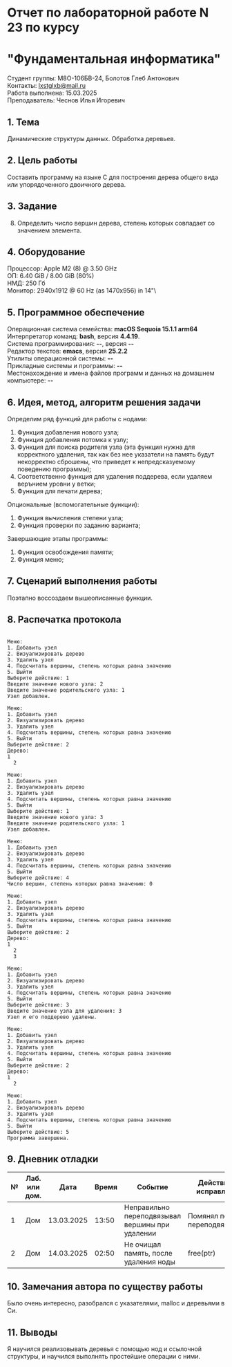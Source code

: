 # Отчет по лабораторной работе N 23 по курсу

# "Фундаментальная информатика"

Студент группы: M8О-106БВ-24, Болотов Глеб Антонович\
Контакты: lxstglxb@mail.ru \
Работа выполнена: 15.03.2025\
Преподаватель: Чеснов Илья Игоревич

## 1. Тема

Динамические структуры данных. Обработка деревьев.

## 2. Цель работы

Составить программу на языке C для построения дерева общего вида или упорядоченного двоичного дерева.

## 3. Задание

8. Определить число вершин дерева, степень которых совпадает со значением элемента.

## 4. Оборудование

Процессор: Apple M2 (8) @ 3.50 GHz\
ОП: 6.40 GiB / 8.00 GiB (80%)\
НМД: 250 Гб\
Монитор: 2940x1912 @ 60 Hz (as 1470x956) in 14"\

## 5. Программное обеспечение

Операционная система семейства: **macOS Sequoia 15.1.1 arm64**\
Интерпретатор команд: **bash**, версия **4.4.19**.\
Система программирования: **--**, версия **--**\
Редактор текстов: **emacs**, версия **25.2.2**\
Утилиты операционной системы: **--**\
Прикладные системы и программы: **--**\
Местонахождение и имена файлов программ и данных на домашнем компьютере: **--**

## 6. Идея, метод, алгоритм решения задачи

Определим ряд функций для работы с нодами:

1. Функция добавления нового узла;
2. Функция добавления потомка к узлу;
3. Функция для поиска родителя узла (эта функция нужна для корректного удаления,
   так как без нее указатели на память будут некорректно сброшены, что приведет
   к непредсказуемому поведению программы);
4. Соответственно функция для удаления поддерева, если удаляем верънием уровни у ветки;
5. Функция для печати дерева;

Опциональные (вспомогательные функции):

1. Функция вычисления степени узла;
2. Функция проверки по заданию варианта;

Завершающие этапы программы:

1. Функция освобождения памяти;
2. Функция меню;

## 7. Сценарий выполнения работы

Поэтапно воссоздаем вышеописанные функции.

## 8. Распечатка протокола

```

Меню:
1. Добавить узел
2. Визуализировать дерево
3. Удалить узел
4. Подсчитать вершины, степень которых равна значению
5. Выйти
Выберите действие: 1
Введите значение нового узла: 2
Введите значение родительского узла: 1
Узел добавлен.

Меню:
1. Добавить узел
2. Визуализировать дерево
3. Удалить узел
4. Подсчитать вершины, степень которых равна значению
5. Выйти
Выберите действие: 2
Дерево:
1
  2

Меню:
1. Добавить узел
2. Визуализировать дерево
3. Удалить узел
4. Подсчитать вершины, степень которых равна значению
5. Выйти
Выберите действие: 1
Введите значение нового узла: 3
Введите значение родительского узла: 1
Узел добавлен.

Меню:
1. Добавить узел
2. Визуализировать дерево
3. Удалить узел
4. Подсчитать вершины, степень которых равна значению
5. Выйти
Выберите действие: 4
Число вершин, степень которых равна значению: 0

Меню:
1. Добавить узел
2. Визуализировать дерево
3. Удалить узел
4. Подсчитать вершины, степень которых равна значению
5. Выйти
Выберите действие: 2
Дерево:
1
  2
  3

Меню:
1. Добавить узел
2. Визуализировать дерево
3. Удалить узел
4. Подсчитать вершины, степень которых равна значению
5. Выйти
Выберите действие: 3
Введите значение узла для удаления: 3
Узел и его поддерево удалены.

Меню:
1. Добавить узел
2. Визуализировать дерево
3. Удалить узел
4. Подсчитать вершины, степень которых равна значению
5. Выйти
Выберите действие: 2
Дерево:
1
  2

Меню:
1. Добавить узел
2. Визуализировать дерево
3. Удалить узел
4. Подсчитать вершины, степень которых равна значению
5. Выйти
Выберите действие: 5
Программа завершена.

```

## 9. Дневник отладки

| №   | Лаб. или дом. | Дата       | Время | Событие                                         | Действие по исправлению          | Примечание    |
| --- | ------------- | ---------- | ----- | ----------------------------------------------- | -------------------------------- | ------------- |
| 1   | Дом           | 13.03.2025 | 13:50 | Неправильно переподвязывал вершины при удалении | Помянял порядок переподвязывания | Частая ошибка |
| 2   | Дом           | 14.03.2025 | 02:50 | Не очищал память, после удаления ноды           | free(ptr)                        | Забыл         |

## 10. Замечания автора по существу работы

Было очень интересно, разобрался с указателями, malloc и деревьями в Си.

## 11. Выводы

Я научился реализовывать деревья с помощью нод и ссылочной структуры, и научился выполнять простейшие операции с ними.

